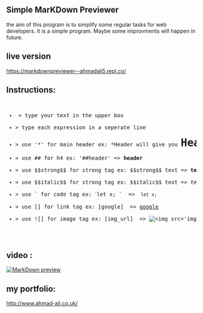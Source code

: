 ## Simple MarKDown Previewer
the aim of this program is to simplify some regular tasks for web developers.
it is a simple program.
Maybe some improvments will happen in future.

## live version 
https://markdownpreviewer--ahmadali5.repl.co/

## Instructions: 
<pre>
<ul>
<li> > type your text in the upper box </li>
<li>> type each expression in a seperate line </li>
<li>> use '*' for main header ex: *Header will give you <h1 style='display:inline;'>Header</h1></li>
<li>> use ## for h4 ex: '##header' => <h4 style='display:inline;'>header</h4></li>
<li>> use $$strong$$ for strong tag ex: $$strong$$ text => <strong>text</strong></li>
<li>> use $$italic$$ for strong tag ex: $$italic$$ text => <em>text</em></li>
<li>> use ` for code tag ex: ˋlet x; `  => <code> let x; </code></li>
<li>> use [] for link tag ex: [google]  => <a href="https://www.google.com">google</a></li>
<li>> use ![] for image tag ex: [img_url]  => <img src="img_url" alt="<img src='img_url'/>"/></li>
</ul>
</pre>

## video :
[![MarkDown preview](http://img.youtube.com/vi/Qcp7A_6DleI/0.jpg)](http://www.youtube.com/watch?v=Qcp7A_6DleI "MarkDown preview")


## my portfolio:
http://www.ahmad-ali.co.uk/
